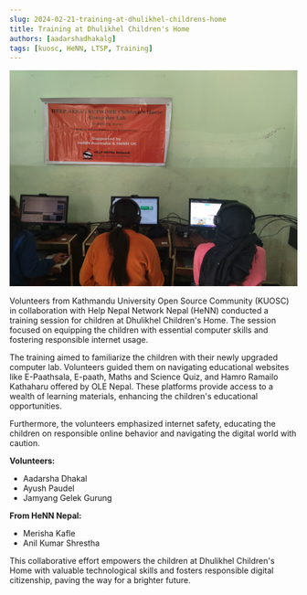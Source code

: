```yaml
---
slug: 2024-02-21-training-at-dhulikhel-childrens-home
title: Training at Dhulikhel Children's Home
authors: [aadarshadhakalg]
tags: [kuosc, HeNN, LTSP, Training]
---
```


![Training](./training.webp)

Volunteers from Kathmandu University Open Source Community (KUOSC) in collaboration with Help Nepal Network Nepal (HeNN) conducted a training session for children at Dhulikhel Children's Home. The session focused on equipping the children with essential computer skills and fostering responsible internet usage.

The training aimed to familiarize the children with their newly upgraded computer lab. Volunteers guided them on navigating educational websites like E-Paathsala, E-paath, Maths and Science Quiz, and Hamro Ramailo Kathaharu offered by OLE Nepal. These platforms provide access to a wealth of learning materials, enhancing the children's educational opportunities.

Furthermore, the volunteers emphasized internet safety, educating the children on responsible online behavior and navigating the digital world with caution.

**Volunteers:**
- Aadarsha Dhakal
- Ayush Paudel
- Jamyang Gelek Gurung

**From HeNN Nepal:**
- Merisha Kafle
- Anil Kumar Shrestha


This collaborative effort empowers the children at Dhulikhel Children's Home with valuable technological skills and fosters responsible digital citizenship, paving the way for a brighter future.
